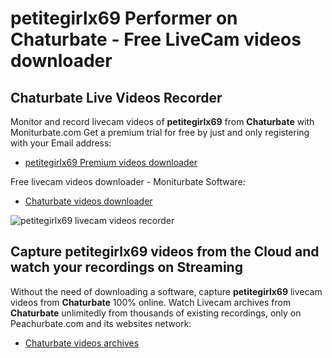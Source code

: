 # petitegirlx69 Performer on Chaturbate - Free LiveCam videos downloader

## Chaturbate Live Videos Recorder

Monitor and record livecam videos of **petitegirlx69** from **Chaturbate** with Moniturbate.com
Get a premium trial for free by just and only registering with your Email address:
* [petitegirlx69 Premium videos downloader](https://moniturbate.com/request-demo-licence-key.html)

Free livecam videos downloader - Moniturbate Software:
* [Chaturbate videos downloader](https://moniturbate.com/moniturbate-download-software.html)

![petitegirlx69 livecam videos recorder](https://peachurnet.com/templates/moniturbate-software.png)


## Capture petitegirlx69 videos from the Cloud and watch your recordings on Streaming

Without the need of downloading a software, capture **petitegirlx69** livecam videos from **Chaturbate** 100% online.
Watch Livecam archives from **Chaturbate** unlimitedly from thousands of existing recordings, only on Peachurbate.com and its websites network:
* [Chaturbate videos archives](https://peachurnet.com/)